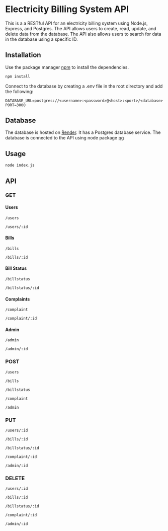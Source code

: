 # Electricity Billing System API

This is a a RESTful API for an electricity billing system using Node.js, Express, and Postgres. The API allows users to create, read, update, and delete data from the database. The API also allows users to search for data in the database using a specific ID.

## Installation

Use the package manager [npm](https://www.npmjs.com/) to install the dependencies.

```bash
npm install
```

Connect to the database by creating a .env file in the root directory and add the following:

```env
DATABASE_URL=postgres://<username>:<password>@<host>:<port>/<database>
PORT=3000
```

## Database

The database is hosted on [Render](https://render.com/). It has a Postgres database service. The database is connected to the API using node package [pg](https://www.npmjs.com/package/pg)

## Usage

```bash
node index.js
```

## API

### GET

#### Users

```uri
/users
```

```uri
/users/:id
```

#### Bills

```uri
/bills
```

```uri
/bills/:id
```

#### Bill Status

```uri
/billstatus
```

```uri
/billstatus/:id
```

#### Complaints

```uri
/complaint
```

```uri
/complaint/:id
```

#### Admin

```uri
/admin
```

```uri
/admin/:id
```

### POST

```uri
/users
```

```uri
/bills
```

```uri
/billstatus
```

```uri
/complaint
```

```uri
/admin
```

### PUT

```uri
/users/:id
```

```uri
/bills/:id
```

```uri
/billstatus/:id
```

```uri
/complaint/:id
```

```uri
/admin/:id
```

### DELETE

```uri
/users/:id
```

```uri
/bills/:id
```

```uri
/billstatus/:id
```

```uri
/complaint/:id
```

```uri
/admin/:id
```
